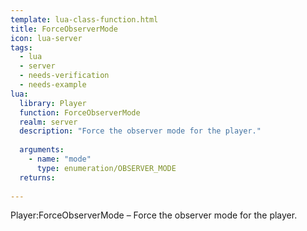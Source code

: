 ```yaml
---
template: lua-class-function.html
title: ForceObserverMode
icon: lua-server
tags:
  - lua
  - server
  - needs-verification
  - needs-example
lua:
  library: Player
  function: ForceObserverMode
  realm: server
  description: "Force the observer mode for the player."
  
  arguments:
    - name: "mode"
      type: enumeration/OBSERVER_MODE
  returns:
    
---
```


<div class="lua__search__keywords">
Player:ForceObserverMode &#x2013; Force the observer mode for the player.
</div>
